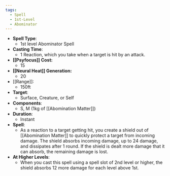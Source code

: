 ```yaml
---
tags:
  - Spell
  - 1st-Level
  - Abominator
---
```

- **Spell Type**:
	- 1st level Abominator Spell
- **Casting Time**:
	- 1 Reaction, which you take when a target is hit by an attack.
- **[[Psyfocus]] Cost:**
	- 15
- **[[Neural Heat]] Generation:**
	- 20
- [[Range]]:
	- 150ft
- **Target**:
	- Surface, Creature, or Self
- **Components**:
	- S, M (1kg of [[Abomination Matter]])
- **Duration**:
	- Instant
- **Spell**:
	- As a reaction to a target getting hit, you create a shield out of [[Abomination Matter]] to quickly protect a target from incoming damage. The shield absorbs incoming damage, up to 24 damage, and dissipates after 1 round. If the shield is dealt more damage that it can absorb, the remaining damage is lost.
- **At Higher Levels**:
	- When you cast this spell using a spell slot of 2nd level or higher, the shield absorbs 12 more damage for each level above 1st.

